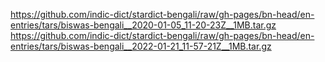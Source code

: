 https://github.com/indic-dict/stardict-bengali/raw/gh-pages/bn-head/en-entries/tars/biswas-bengali__2020-01-05_11-20-23Z__1MB.tar.gz  
https://github.com/indic-dict/stardict-bengali/raw/gh-pages/bn-head/en-entries/tars/biswas-bengali__2022-01-21_11-57-21Z__1MB.tar.gz  
